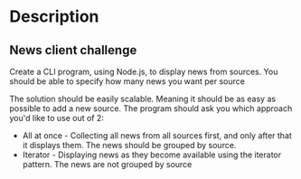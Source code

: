 # Description

## News client challenge

Create a CLI program, using Node.js, to display news from sources. You should be able to specify how many news you want per source

The solution should be easily scalable. Meaning it should be as easy as possible to add a new source.
The program should ask you which approach you'd like to use out of 2:

  - All at once - Collecting all news from all sources first, and only after that it displays them. The news should be grouped by source.
  - Iterator - Displaying news as they become available using the iterator pattern. The news are not grouped by source

